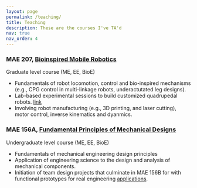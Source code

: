 ```yaml
---
layout: page
permalink: /teaching/
title: Teaching
description: These are the courses I've TA'd
nav: true
nav_order: 4
---
```


### MAE 207, [Bioinspired Mobile Robotics](http://gravishlab.ucsd.edu/teaching/)
Graduate level course (ME, EE, BioE)
- Fundamentals of robot locomotion, control and bio-inspired mechanisms (e.g., CPG control in multi-linkage robots, underactutated leg designs).
- Lab-based experimental sessions to build customized quadrupedal robots. [link](https://twitter.com/ucsdjacobs/status/1007075113735413760)
- Involving robot manufacturing (e.g., 3D printing, and laser cutting), motor control, inverse kinematics and dyanmics.


### MAE 156A, [Fundamental Principles of Mechanical Designs](https://mae156a.eng.ucsd.edu/)
Undergraduate level course (ME, EE, BioE)
- Fundamentals of mechanical engineering design principles
- Application of engineering science to the design and analysis of mechanical components.
- Initiation of team design projects that culminate in MAE 156B for with functional prototypes for real engineering [applications](https://mae156b.eng.ucsd.edu/projects/projects-winter-2022). 
